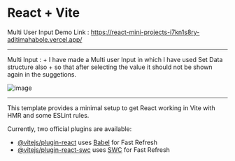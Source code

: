 # React + Vite
Multi User Input Demo Link : https://react-mini-projects-i7kn1s8ry-aditimahabole.vercel.app/
<hr>
Multi Input :
+ I have made a Multi user Input in which I have used Set Data structure also
+ so that after selecting the value it should not be shown again in the suggetions.
<br>

![image](https://github.com/aditimahabole/react-mini-projects/assets/78752342/33f810a8-0eca-442d-91a5-3e2d6d06157a)

<hr>


This template provides a minimal setup to get React working in Vite with HMR and some ESLint rules.

Currently, two official plugins are available:

- [@vitejs/plugin-react](https://github.com/vitejs/vite-plugin-react/blob/main/packages/plugin-react/README.md) uses [Babel](https://babeljs.io/) for Fast Refresh
- [@vitejs/plugin-react-swc](https://github.com/vitejs/vite-plugin-react-swc) uses [SWC](https://swc.rs/) for Fast Refresh
